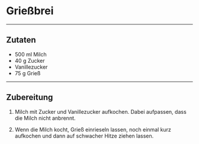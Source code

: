 # Grießbrei

---

## Zutaten

- 500 ml Milch
- 40 g Zucker
- Vanillezucker
- 75 g Grieß

---

## Zubereitung

1. Milch mit Zucker und Vanillezucker aufkochen. Dabei aufpassen, dass die Milch nicht anbrennt.

2. Wenn die Milch kocht, Grieß einrieseln lassen, noch einmal kurz aufkochen und dann auf schwacher Hitze ziehen lassen.